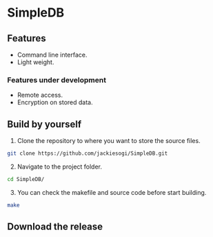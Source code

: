 # SimpleDB
## Features
* Command line interface.
* Light weight.

### Features under development
* Remote access.
* Encryption on stored data.

## Build by yourself
1. Clone the repository to where you want to store the source files.
```sh
git clone https://github.com/jackiesogi/SimpleDB.git
```
2. Navigate to the project folder.
```sh
cd SimpleDB/
```
3. You can check the makefile and source code before start building.
```sh
make
```

## Download the release